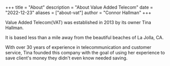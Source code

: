 +++
title = "About"
description = "About Value Added Telecom"
date = "2022-12-23"
aliases = ["about-vat"]
author = "Connor Hallman"
+++

Value Added Telecom(VAT) was established in 2013 by its owner Tina Hallman.

It is based less than a mile away from the beautiful beaches of La Jolla, CA.

With over 30 years of experience in telecommunication and customer service, Tina founded this company with the goal of using her experience to save client's money they didn't even know needed saving.